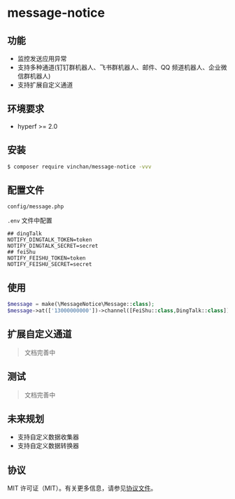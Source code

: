 # message-notice
## 功能
* 监控发送应用异常
* 支持多种通道(钉钉群机器人、飞书群机器人、邮件、QQ 频道机器人、企业微信群机器人)
* 支持扩展自定义通道

## 环境要求
* hyperf >= 2.0

## 安装

```bash
$ composer require vinchan/message-notice -vvv
```

## 配置文件
`config/message.php`

`.env` 文件中配置
```dotenv
## dingTalk
NOTIFY_DINGTALK_TOKEN=token
NOTIFY_DINGTALK_SECRET=secret
## feiShu
NOTIFY_FEISHU_TOKEN=token
NOTIFY_FEISHU_SECRET=secret
```

## 使用
```php
$message = make(\MessageNotice\Message::class);
$message->at(['13000000000'])->channel([FeiShu::class,DingTalk::class])->content('发送的内容')->send();
```

## 扩展自定义通道
> 文档完善中

## 测试
> 文档完善中

## 未来规划
* 支持自定义数据收集器
* 支持自定义数据转换器


## 协议

MIT 许可证（MIT）。有关更多信息，请参见[协议文件](LICENSE)。